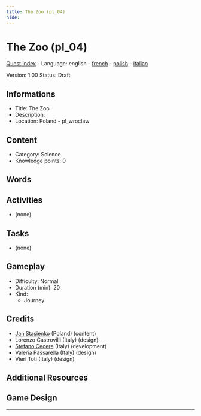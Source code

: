 ```yaml
---
title: The Zoo (pl_04)
hide:
---
```


# The Zoo (pl_04)
[Quest Index](./index.md) - Language: english - [french](./pl_04.fr.md) - [polish](./pl_04.pl.md) - [italian](./pl_04.it.md)

Version: 1.00
Status: Draft

## Informations

- Title: The Zoo
- Description: 
- Location: Poland - pl_wroclaw
## Content
- Category: Science
- Knowledge points: 0
## Words
## Activities
- (none)

## Tasks
- (none)
## Gameplay
- Difficulty: Normal
- Duration (min): 20
- Kind:
  - Journey
## Credits
- [Jan Stasienko](mailto:jan.stasienko@dsw.edu.pl) (Poland) (content)
- Lorenzo Castrovilli (Italy) (design)
- [Stefano Cecere](https://stefanocecere.com) (Italy) (development)
- Valeria Passarella (Italy) (design)
- Vieri Toti (Italy) (design)

## Additional Resources

## Game Design


---

